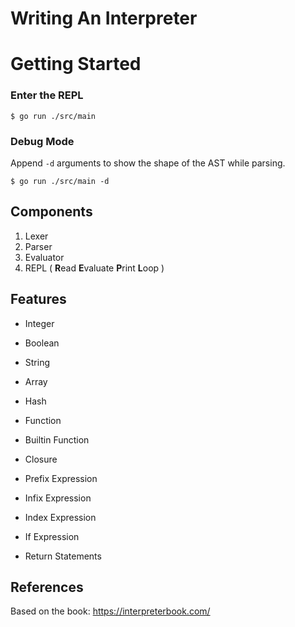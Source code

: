 # Writing An Interpreter



# Getting Started

### Enter the REPL

`$ go run ./src/main`

### Debug Mode

Append `-d` arguments to show the shape of the AST while parsing.

`$ go run ./src/main -d`

## Components

1. Lexer
2. Parser
3. Evaluator
4. REPL ( **R**ead **E**valuate **P**rint **L**oop )

## Features

- Integer
- Boolean
- String
- Array
- Hash
- Function
- Builtin Function
- Closure

- Prefix Expression
- Infix Expression
- Index Expression
- If Expression
- Return Statements

## References

Based on the book: https://interpreterbook.com/
